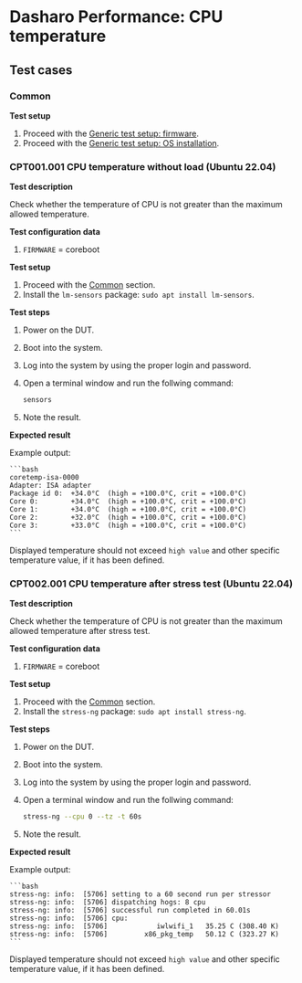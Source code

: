 # Dasharo Performance: CPU temperature

## Test cases

### Common

**Test setup**

1. Proceed with the
    [Generic test setup: firmware](../../generic-test-setup/#firmware).
1. Proceed with the
    [Generic test setup: OS installation](../../generic-test-setup#os-installation).

### CPT001.001 CPU temperature without load (Ubuntu 22.04)

**Test description**

Check whether the temperature of CPU is not greater than the maximum allowed 
temperature.

**Test configuration data**

1. `FIRMWARE` = coreboot

**Test setup**

1. Proceed with the [Common](#common) section.
1. Install the `lm-sensors` package: `sudo apt install lm-sensors`.

**Test steps**

1. Power on the DUT.
1. Boot into the system.
1. Log into the system by using the proper login and password.
1. Open a terminal window and run the follwing command:

    ```bash
    sensors
    ```

1. Note the result.

**Expected result**

Example output:

    ```bash
    coretemp-isa-0000
    Adapter: ISA adapter
    Package id 0:  +34.0°C  (high = +100.0°C, crit = +100.0°C)
    Core 0:        +34.0°C  (high = +100.0°C, crit = +100.0°C)
    Core 1:        +34.0°C  (high = +100.0°C, crit = +100.0°C)
    Core 2:        +32.0°C  (high = +100.0°C, crit = +100.0°C)
    Core 3:        +33.0°C  (high = +100.0°C, crit = +100.0°C)
    ```

Displayed temperature should not exceed `high value` and other specific 
temperature value, if it has been defined.

### CPT002.001 CPU temperature after stress test (Ubuntu 22.04)

**Test description**

Check whether the temperature of CPU is not greater than the maximum allowed 
temperature after stress test.

**Test configuration data**

1. `FIRMWARE` = coreboot

**Test setup**

1. Proceed with the [Common](#common) section.
1. Install the `stress-ng` package: `sudo apt install stress-ng`.

**Test steps**

1. Power on the DUT.
1. Boot into the system.
1. Log into the system by using the proper login and password.
1. Open a terminal window and run the follwing command:

    ```bash
    stress-ng --cpu 0 --tz -t 60s
    ```

1. Note the result.


**Expected result**

Example output:

    ```bash
    stress-ng: info:  [5706] setting to a 60 second run per stressor
    stress-ng: info:  [5706] dispatching hogs: 8 cpu
    stress-ng: info:  [5706] successful run completed in 60.01s
    stress-ng: info:  [5706] cpu:
    stress-ng: info:  [5706]            iwlwifi_1   35.25 C (308.40 K)
    stress-ng: info:  [5706]         x86_pkg_temp   50.12 C (323.27 K)
    ```

Displayed temperature should not exceed `high value` and other specific 
temperature value, if it has been defined.